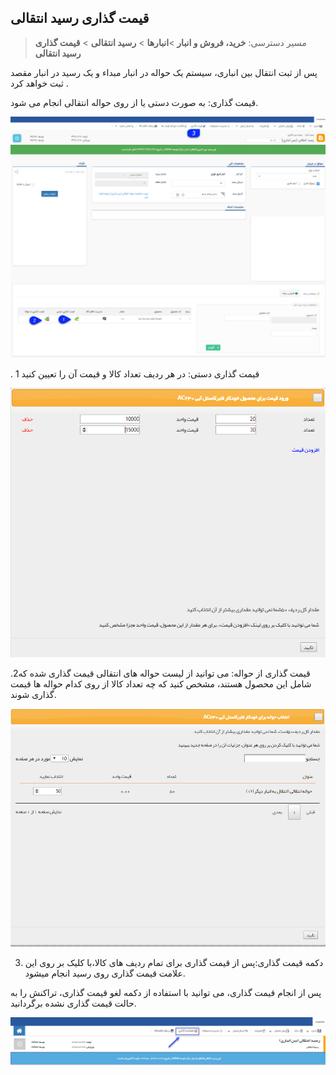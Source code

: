 ﻿## قیمت گذاری رسید انتقالی

> مسیر دسترسی:  **خرید، فروش و انبار** >**انبارها** > **رسید انتقالی** > **قیمت گذاری رسید انتقالی** 

پس از ثبت انتقال بین انباری، سیستم یک حواله در انبار مبداء و یک رسید در انبار مقصد ثبت خواهد کرد .

قیمت گذاری: به صورت دستی یا از روی حواله انتقالی انجام می شود.

![](TransferBetweenWarehouses1.jpg)

 . 1  قیمت گذاری دستی: در هر ردیف تعداد کالا و قیمت آن را تعیین کنید

![](TransferReciept3.png)

 .2قیمت گذاری از حواله: می توانید از لیست حواله های انتقالی قیمت گذاری شده که شامل این محصول هستند، مشخص کنید که چه تعداد کالا از روی کدام حواله ها قیمت گذاری شوند.

![](TransferReciept4.png)

3. دکمه قیمت گذاری:پس از قیمت گذاری برای تمام ردیف های کالا،با کلیک بر روی این علامت قیمت گذاری روی رسید انجام میشود.

 پس از انجام قیمت گذاری، می توانید با استفاده از دکمه لغو قیمت گذاری، تراکنش را به حالت قیمت گذاری نشده برگردانید.
  
  ![](TransferReciept5.png)
  
  
  
  